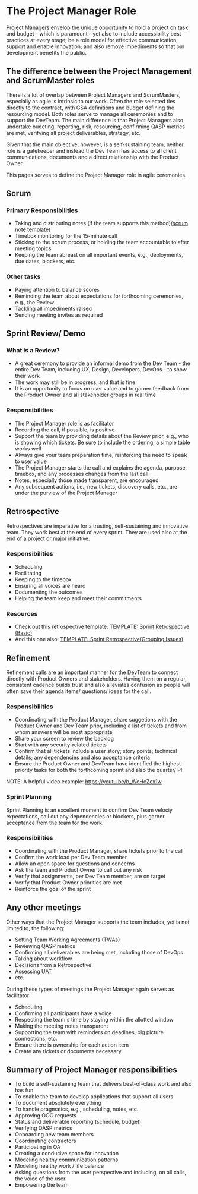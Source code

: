 # The Project Manager Role

Project Managers envelop the unique opportunity to hold a project on task and budget - which is paramount - yet also to include accessibility best practices at every stage; be a role model for effective communication; support and enable innovation; and also remove impediments so that our development benefits the public.

## The difference between the Project Management and ScrumMaster roles

There is a lot of overlap between Project Managers and ScrumMasters, especially as agile is intrinsic to our work. Often the role selected ties directly to the contract, with GSA definitions and budget defining the resourcing model. Both roles serve to manage all ceremonies and to support the DevTeam. The main difference is that Project Managers also undertake budeting, reporting, risk, resourcing, confirming QASP metrics are met, verifying all project deliverables, strategy, etc.

Given that the main objective, however, is a self-sustaining team, neither role is a gatekeeper and instead the Dev Team has access to all client communications, documents and a direct relationship with the Product Owner.

This pages serves to define the Project Manager role in agile ceremonies.

## Scrum

### Primary Responsibilities

- Taking and distributing notes (if the team supports this method)([scrum note template](https://docs.google.com/document/d/17tl3lPu-3Uo6_YCEtb6AH9HsaILLS1UTmoUFIuXoqDc/edit))
- Timebox monitoring for the 15-minute call
- Sticking to the scrum process, or holding the team accountable to after meeting topics
- Keeping the team abreast on all important events, e.g., deployments, due dates, blockers, etc.

### Other tasks

- Paying attention to balance scores
- Reminding the team about expectations for forthcoming ceremonies, e.g., the Review
- Tackling all impediments raised
- Sending meeting invites as required

## Sprint Review/ Demo

### What is a Review?

- A great ceremony to provide an informal demo from the Dev Team - the entire Dev Team, including UX, Design, Developers, DevOps - to show their work
- The work may still be in progress, and that is fine
- It is an opportunity to focus on user value and to garner feedback from the Product Owner and all stakeholder groups in real time

### Responsibilities

- The Project Manager role is as facilitator
- Recording the call, if possible, is positive
- Support the team by providing details about the Review prior, e.g., who is showing which tickets. Be sure to include the ordering; a simple table works well
- Always give your team preparation time, reinforcing the need to speak to user value
- The Project Manager starts the call and explains the agenda, purpose, timebox, and any processes changes from the last call
- Notes, especially those made transparent, are encouraged
- Any subsequent actions, i.e., new tickets, discovery calls, etc., are under the purview of the Project Manager

## Retrospective

Retrospectives are imperative for a trusting, self-sustaining and innovative team. They work best at the end of every sprint. They are used also at the end of a project or major initiative.

### Responsibilities

- Scheduling
- Facilitating
- Keeping to the timebox
- Ensuring all voices are heard
- Documenting the outcomes
- Helping the team keep and meet their commitments

### Resources

- Check out this retrospective template: [TEMPLATE: Sprint Retrospective (Basic)](https://trello.com/b/YEXXigXH/template-sprint-retrospective)
- And this one also: [TEMPLATE: Sprint Retrospective(Grouping Issues)](https://trello.com/b/jG9U4I6l/template-sprint-retrospective-grouping-issues)

## Refinement

Refinement calls are an important manner for the DevTeam to connect directly with Product Owners and stakeholders. Having them on a regular, consistent cadence builds trust and also alleviates confusion as people will often save their agenda items/ questions/ ideas for the call.

### Responsibilities

- Coordinating with the Product Manager, share suggetions with the Product Owner and Dev Team prior, including a list of tickets and from whom answers will be most appropriate
- Share your screen to review the backlog
- Start with any security-related tickets
- Confirm that all tickets include a user story; story points; technical details; any dependencies and also acceptance criteria
- Ensure the Product Owner and DevTeam have identified the highest priority tasks for both the forthcoming sprint and also the quarter/ PI

NOTE: A helpful video example: <https://youtu.be/b_WeHcZcx1w>

### Sprint Planning

Sprint Planning is an excellent moment to confirm Dev Team velociy expectations, call out any dependencies or blockers, plus garner acceptance from the team for the work.

### Responsibilities

- Coordinating with the Product Manager, share tickets prior to the call
- Confirm the work load per Dev Team member
- Allow an open space for questions and concerns
- Ask the team and Product Owner to call out any risk
- Verify that assignments, per Dev Team member, are on target
- Verify that Product Owner priorities are met
- Reinforce the goal of the sprint

## Any other meetings

Other ways that the Project Manager supports the team includes, yet is not limited to, the following:

- Setting Team Working Agreements (TWAs)
- Reviewing QASP metrics
- Confirming all deliverables are being met, including those of DevOps
- Talking about workflow
- Decisions from a Retrospective
- Assessing UAT
- etc.

During these types of meetings the Project Manager again serves as facilitator:

- Scheduling
- Confirming all participants have a voice
- Respecting the team's time by staying within the allotted window
- Making the meeting notes transparent
- Supporting the team with reminders on deadlnes, big picture connections, etc.
- Ensure there is ownership for each action item
- Create any tickets or documents necessary

## Summary of Project Manager responsibilities

- To build a self-sustaining team that delivers best-of-class work and also has fun
- To enable the team to develop applications that support all users
- To document absolutely everything
- To handle pragmatics, e.g., scheduling, notes, etc.
- Approving OOO requests
- Status and deliverable reporting (schedule, budget)
- Verifying QASP metrics
- Onboarding new team members
- Coordinating contractors
- Participating in QA
- Creating a conducive space for innovation
- Modeling healthy communication patterns
- Modeling healthy work / life balance
- Asking questions from the user perspective and including, on all calls, the voice of the user
- Empowering the team
